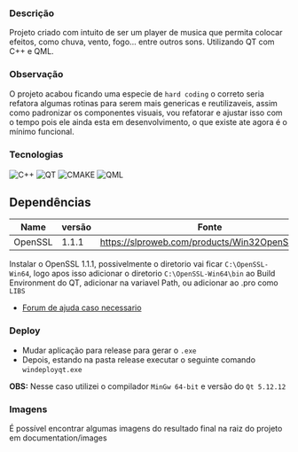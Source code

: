 ### Descrição

Projeto criado com intuito de ser um player de musica que permita colocar efeitos, como chuva, vento, fogo... entre outros sons. Utilizando QT com C++ e QML.

### Observação

O projeto acabou ficando uma especie de `hard coding` o correto seria refatora algumas rotinas para serem mais genericas e reutilizaveis, assim como padronizar os componentes visuais, vou refatorar e ajustar isso com o tempo pois ele ainda esta em desenvolvimento, o que existe ate agora é o mínimo funcional.

### Tecnologias

<div style="display: inline_block">
	<img align="center" alt="C++" src="https://img.shields.io/badge/C%2B%2B-00599C?style=for-the-badge&logo=c%2B%2B&logoColor=white"/>
	<img align="center" alt="QT" src="https://img.shields.io/badge/QT-00ff00?style=for-the-badge&logoColor=white" />
	<img align="center" alt="CMAKE" src="https://img.shields.io/badge/QMAKE-0f246b?style=for-the-badge&logoColor=white" />
    <img align="center" alt="QML" src="https://img.shields.io/badge/QML-00ff00?style=for-the-badge&logoColor=white" />
</div>

## Dependências

| Name    | versão | Fonte                                           |
| ------- | ------ | ----------------------------------------------- |
| OpenSSL | 1.1.1  | https://slproweb.com/products/Win32OpenSSL.html |

Instalar o OpenSSL 1.1.1, possivelmente o diretorio vai ficar `C:\OpenSSL-Win64`, logo apos isso adicionar o diretorio `C:\OpenSSL-Win64\bin` ao Build Environment do QT, adicionar na variavel Path, ou adicionar ao .pro como `LIBS`

- [Forum de ajuda caso necessario](https://forum.qt.io/topic/95700/qsslsocket-tls-initialization-failed/34)

### Deploy

- Mudar aplicação para release para gerar o `.exe`
- Depois, estando na pasta release executar o seguinte comando `windeployqt.exe`

<b>OBS:</b> Nesse caso utilizei o compilador `MinGw 64-bit` e versão do `Qt 5.12.12`

### Imagens

É possível encontrar algumas imagens do resultado final na raiz do projeto em documentation/images
